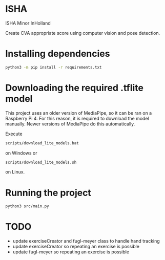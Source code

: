 # ISHA

ISHA Minor InHolland

Create CVA appropriate score using computer vision and pose detection.

# Installing dependencies

```sh
python3 -m pip install -r requirements.txt
```

# Downloading the required .tflite model

This project uses an older version of MediaPipe, so it can be ran on a Raspberry Pi 4. For this reason, it is required to download the model manually. Newer versions of MediaPipe do this automatically.

Execute

```sh
scripts/download_lite_models.bat
```

on Windows or

```bash
scripts/download_lite_models.sh
```

on Linux.

# Running the project

```sh
python3 src/main.py
```

# TODO

- update exerciseCreator and fugl-meyer class to handle hand tracking
- update exerciseCreator so repeating an exercise is possible
- update fugl-meyer so repeating an exercise is possible